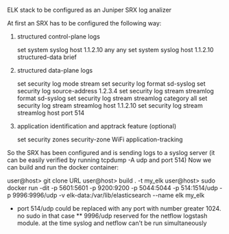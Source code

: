 ELK stack to be configured as an Juniper SRX log analizer

At first an SRX has to be configured the following way:
1. structured control-plane logs

    set system syslog host 1.1.2.10 any any
    set system syslog host 1.1.2.10 structured-data brief

2. structured data-plane logs

    set security log mode stream
    set security log format sd-syslog
    set security log source-address 1.2.3.4
    set security log stream streamlog format sd-syslog
    set security log stream streamlog category all
    set security log stream streamlog host 1.1.2.10
    set security log stream streamlog host port 514

3. application identification and apptrack feature (optional)

    set security zones security-zone WiFi application-tracking


So the SRX has been configured and is sending logs to a syslog server (it can be easily verified by running tcpdump -A udp and port 514)
Now we can build and run the docker container:  

user@host> git clone URL
user@host> build . -t my_elk
user@host> sudo docker run -dit -p 5601:5601 -p 9200:9200 -p 5044:5044 -p 514:1514/udp -p 9996:9996/udp -v elk-data:/var/lib/elasticsearch --name elk my_elk

* port 514/udp could be replaced with any port with number greater 1024. no sudo in that case
** 9996/udp reserved for the netflow logstash module. at the time syslog and netflow can't be run simultaneously 

